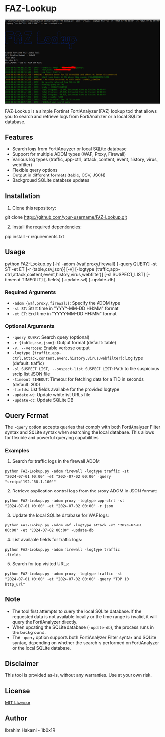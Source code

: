 # FAZ-Lookup

![FAZ-Lookup Screenshot](Capture.PNG)


FAZ-Lookup is a simple Fortinet FortiAnalyzer (FAZ) lookup tool that allows you to search and retrieve logs from FortiAnalyzer or a local SQLite database.

## Features

- Search logs from FortiAnalyzer or local SQLite database
- Support for multiple ADOM types (WAF, Proxy, Firewall)
- Various log types (traffic, app-ctrl, attack, content, event, history, virus, webfilter)
- Flexible query options
- Output in different formats (table, CSV, JSON)
- Background SQLite database updates

## Installation

1. Clone this repository:

git clone https://github.com/your-username/FAZ-Lookup.git

2. Install the required dependencies:

pip install -r requirements.txt

## Usage

python FAZ-Lookup.py [-h] -adom {waf,proxy,firewall} [-query QUERY] -st ST -et ET
[-r {table,csv,json}] [-v] [-logtype {traffic,app-ctrl,attack,content,event,history,virus,webfilter}]
[-sl SUSPECT_LIST] [-timeout TIMEOUT] [-fields] [-update-wl] [-update-db]

### Required Arguments

- `-adom {waf,proxy,firewall}`: Specify the ADOM type
- `-st ST`: Start time in "YYYY-MM-DD HH:MM" format
- `-et ET`: End time in "YYYY-MM-DD HH:MM" format

### Optional Arguments

- `-query QUERY`: Search query (optional)
- `-r {table,csv,json}`: Output format (default: table)
- `-v, --verbose`: Enable verbose output
- `-logtype {traffic,app-ctrl,attack,content,event,history,virus,webfilter}`: Log type (default: traffic)
- `-sl SUSPECT_LIST, --suspect-list SUSPECT_LIST`: Path to the suspicious srcip list JSON file
- `-timeout TIMEOUT`: Timeout for fetching data for a TID in seconds (default: 300)
- `-fields`: List fields available for the provided logtype
- `-update-wl`: Update white list URLs file
- `-update-db`: Update SQLite DB

## Query Format

The `-query` option accepts queries that comply with both FortiAnalyzer Filter syntax and SQLite syntax when searching the local database. This allows for flexible and powerful querying capabilities.

### Examples

1. Search for traffic logs in the firewall ADOM:

<code>python FAZ-Lookup.py -adom firewall -logtype traffic -st "2024-07-01 00:00" -et "2024-07-02 00:00" -query "srcip='192.168.1.100'"</code>

2. Retrieve application control logs from the proxy ADOM in JSON format:

<code>python FAZ-Lookup.py -adom proxy -logtype app-ctrl -st "2024-07-01 00:00" -et "2024-07-02 00:00" -r json</code>

3. Update the local SQLite database for WAF logs:

<code>python FAZ-Lookup.py -adom waf -logtype attack -st "2024-07-01 00:00" -et "2024-07-02 00:00" -update-db</code>

4. List available fields for traffic logs:

<code>python FAZ-Lookup.py -adom firewall -logtype traffic -fields</code>

5. Search for top visited URLs:

<code>python FAZ-Lookup.py -adom proxy -logtype traffic -st "2024-07-01 00:00" -et "2024-07-02 00:00" -query "TOP 10 http_url"</code>

## Note

- The tool first attempts to query the local SQLite database. If the requested data is not available locally or the time range is invalid, it will query the FortiAnalyzer directly.
- When updating the SQLite database (`-update-db`), the process runs in the background.
- The `-query` option supports both FortiAnalyzer Filter syntax and SQLite syntax, depending on whether the search is performed on FortiAnalyzer or the local SQLite database.

## Disclaimer

This tool is provided as-is, without any warranties. Use at your own risk.

## License

[MIT License](LICENSE)

## Author

Ibrahim Hakami - 1b0x1R
